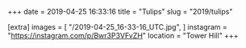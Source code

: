 +++
date = 2019-04-25 16:33:16
title = "Tulips"
slug = "2019/tulips"

[extra]
images = [
    "/2019-04-25_16-33-16_UTC.jpg",
]
instagram = "https://instagram.com/p/Bwr3P3VFvZH"
location = "Tower Hill"
+++

